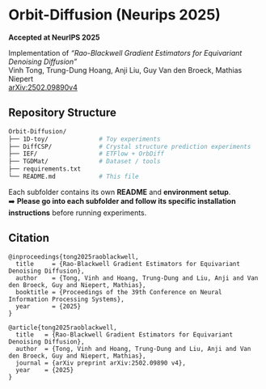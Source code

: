 # Orbit-Diffusion (Neurips 2025)
**Accepted at NeurIPS 2025**  

Implementation of *“Rao-Blackwell Gradient Estimators for Equivariant Denoising Diffusion”*  
Vinh Tong, Trung-Dung Hoang, Anji Liu, Guy Van den Broeck, Mathias Niepert  
[arXiv:2502.09890v4](https://arxiv.org/abs/2502.09890)


## Repository Structure  

```bash
Orbit-Diffusion/
├── 1D-toy/              # Toy experiments
├── DiffCSP/             # Crystal structure prediction experiments
├── IEF/                 # ETFlow + OrbDiff
├── TGDMat/              # Dataset / tools
├── requirements.txt
└── README.md            # This file
```

Each subfolder contains its own **README** and **environment setup**.  
➡️ **Please go into each subfolder and follow its specific installation instructions** before running experiments.

## Citation 

```
@inproceedings{tong2025raoblackwell,
  title     = {Rao-Blackwell Gradient Estimators for Equivariant Denoising Diffusion},
  author    = {Tong, Vinh and Hoang, Trung-Dung and Liu, Anji and Van den Broeck, Guy and Niepert, Mathias},
  booktitle = {Proceedings of the 39th Conference on Neural Information Processing Systems},
  year      = {2025}
}
```

```
@article{tong2025raoblackwell,
  title   = {Rao-Blackwell Gradient Estimators for Equivariant Denoising Diffusion},
  author  = {Tong, Vinh and Hoang, Trung-Dung and Liu, Anji and Van den Broeck, Guy and Niepert, Mathias},
  journal = {arXiv preprint arXiv:2502.09890 v4},
  year    = {2025}
}
```

